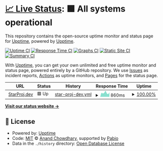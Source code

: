 # [📈 Live Status](https://status.starproj.dev): <!--live status--> **🟩 All systems operational**

This repository contains the open-source uptime monitor and status page for [Upptime](https://upptime.js.org), powered by [Upptime](https://github.com/upptime/upptime).

[![Uptime CI](https://github.com/StarProjDev/StarProj_Uptime/workflows/Uptime%20CI/badge.svg)](https://github.com/StarProjDev/StarProj_Uptime/actions?query=workflow%3A%22Uptime+CI%22)
[![Response Time CI](https://github.com/StarProjDev/StarProj_Uptime/workflows/Response%20Time%20CI/badge.svg)](https://github.com/StarProjDev/StarProj_Uptime/actions?query=workflow%3A%22Response+Time+CI%22)
[![Graphs CI](https://github.com/StarProjDev/StarProj_Uptime/workflows/Graphs%20CI/badge.svg)](https://github.com/StarProjDev/StarProj_Uptime/actions?query=workflow%3A%22Graphs+CI%22)
[![Static Site CI](https://github.com/StarProjDev/StarProj_Uptime/workflows/Static%20Site%20CI/badge.svg)](https://github.com/StarProjDev/StarProj_Uptime/actions?query=workflow%3A%22Static+Site+CI%22)
[![Summary CI](https://github.com/StarProjDev/StarProj_Uptime/workflows/Summary%20CI/badge.svg)](https://github.com/StarProjDev/StarProj_Uptime/actions?query=workflow%3A%22Summary+CI%22)

With [Upptime](https://upptime.js.org), you can get your own unlimited and free uptime monitor and status page, powered entirely by a GitHub repository. We use [Issues](https://github.com/upptime/upptime/issues) as incident reports, [Actions](https://github.com/StarProjDev/StarProj_Uptime/actions) as uptime monitors, and [Pages](https://status.starproj.dev) for the status page.

<!--start: status pages-->
<!-- This summary is generated by Upptime (https://github.com/upptime/upptime) -->
<!-- Do not edit this manually, your changes will be overwritten -->
<!-- prettier-ignore -->
| URL | Status | History | Response Time | Uptime |
| --- | ------ | ------- | ------------- | ------ |
| <img alt="" src="https://icons.duckduckgo.com/ip3/www.starproj.dev.ico" height="13"> [StarProj.dev](https://www.StarProj.dev) | 🟩 Up | [star-proj-dev.yml](https://github.com/StarProjDev/StarProj_Uptime/commits/HEAD/history/star-proj-dev.yml) | <details><summary><img alt="Response time graph" src="./graphs/star-proj-dev/response-time-week.png" height="20"> 860ms</summary><br><a href="https://status.starproj.dev/history/star-proj-dev"><img alt="Response time 967" src="https://img.shields.io/endpoint?url=https%3A%2F%2Fraw.githubusercontent.com%2FStarProjDev%2FStarProj_Uptime%2FHEAD%2Fapi%2Fstar-proj-dev%2Fresponse-time.json"></a><br><a href="https://status.starproj.dev/history/star-proj-dev"><img alt="24-hour response time 603" src="https://img.shields.io/endpoint?url=https%3A%2F%2Fraw.githubusercontent.com%2FStarProjDev%2FStarProj_Uptime%2FHEAD%2Fapi%2Fstar-proj-dev%2Fresponse-time-day.json"></a><br><a href="https://status.starproj.dev/history/star-proj-dev"><img alt="7-day response time 860" src="https://img.shields.io/endpoint?url=https%3A%2F%2Fraw.githubusercontent.com%2FStarProjDev%2FStarProj_Uptime%2FHEAD%2Fapi%2Fstar-proj-dev%2Fresponse-time-week.json"></a><br><a href="https://status.starproj.dev/history/star-proj-dev"><img alt="30-day response time 971" src="https://img.shields.io/endpoint?url=https%3A%2F%2Fraw.githubusercontent.com%2FStarProjDev%2FStarProj_Uptime%2FHEAD%2Fapi%2Fstar-proj-dev%2Fresponse-time-month.json"></a><br><a href="https://status.starproj.dev/history/star-proj-dev"><img alt="1-year response time 967" src="https://img.shields.io/endpoint?url=https%3A%2F%2Fraw.githubusercontent.com%2FStarProjDev%2FStarProj_Uptime%2FHEAD%2Fapi%2Fstar-proj-dev%2Fresponse-time-year.json"></a></details> | <details><summary><a href="https://status.starproj.dev/history/star-proj-dev">100.00%</a></summary><a href="https://status.starproj.dev/history/star-proj-dev"><img alt="All-time uptime 86.98%" src="https://img.shields.io/endpoint?url=https%3A%2F%2Fraw.githubusercontent.com%2FStarProjDev%2FStarProj_Uptime%2FHEAD%2Fapi%2Fstar-proj-dev%2Fuptime.json"></a><br><a href="https://status.starproj.dev/history/star-proj-dev"><img alt="24-hour uptime 100.00%" src="https://img.shields.io/endpoint?url=https%3A%2F%2Fraw.githubusercontent.com%2FStarProjDev%2FStarProj_Uptime%2FHEAD%2Fapi%2Fstar-proj-dev%2Fuptime-day.json"></a><br><a href="https://status.starproj.dev/history/star-proj-dev"><img alt="7-day uptime 100.00%" src="https://img.shields.io/endpoint?url=https%3A%2F%2Fraw.githubusercontent.com%2FStarProjDev%2FStarProj_Uptime%2FHEAD%2Fapi%2Fstar-proj-dev%2Fuptime-week.json"></a><br><a href="https://status.starproj.dev/history/star-proj-dev"><img alt="30-day uptime 98.74%" src="https://img.shields.io/endpoint?url=https%3A%2F%2Fraw.githubusercontent.com%2FStarProjDev%2FStarProj_Uptime%2FHEAD%2Fapi%2Fstar-proj-dev%2Fuptime-month.json"></a><br><a href="https://status.starproj.dev/history/star-proj-dev"><img alt="1-year uptime 86.98%" src="https://img.shields.io/endpoint?url=https%3A%2F%2Fraw.githubusercontent.com%2FStarProjDev%2FStarProj_Uptime%2FHEAD%2Fapi%2Fstar-proj-dev%2Fuptime-year.json"></a></details>

<!--end: status pages-->

[**Visit our status website →**](https://status.starproj.dev)

## 📄 License

- Powered by: [Upptime](https://github.com/upptime/upptime)
- Code: [MIT](./LICENSE) © [Anand Chowdhary](https://anandchowdhary.com), supported by [Pabio](https://pabio.com)
- Data in the `./history` directory: [Open Database License](https://opendatacommons.org/licenses/odbl/1-0/)
